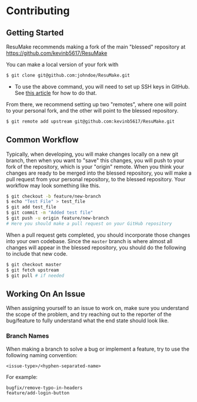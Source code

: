 # Contributing

## Getting Started

ResuMake recommends making a fork of the main "blessed" repository at https://github.com/kevinb5617/ResuMake

You can make a local version of your fork with
```bash
$ git clone git@github.com:johndoe/ResuMake.git
```

* To use the above command, you will need to set up SSH keys in GitHub. See [this article](https://docs.github.com/en/github/authenticating-to-github/adding-a-new-ssh-key-to-your-github-account) for how to do that.

From there, we recommend setting up two "remotes", where one will point to your personal fork, and the other will point to the blessed repository.

```bash
$ git remote add upstream git@github.com:kevinb5617/ResuMake.git
```

## Common Workflow

Typically, when developing, you will make changes locally on a new git branch, then when you want to "save" this changes, you will push to your fork of the repository, which is your "origin" remote. When you think your changes are ready to be merged into the blessed repository, you will make a pull request from your personal repository, to the blessed repository. Your workflow may look something like this.

```bash
$ git checkout -b feature/new-branch
$ echo "Test File" > test_file
$ git add test_file
$ git commit -m "Added test file"
$ git push -u origin feature/new-branch
# Here you should make a pull request on your GitHub repository
```

When a pull request gets completed, you should incorporate those changes into your own codebase. Since the `master` branch is where almost all changes will appear in the blessed repository, you should do the following to include that new code.

```bash
$ git checkout master
$ git fetch upstream
$ git pull # if needed
```

## Working On An Issue

When assigning yourself to an issue to work on, make sure you understand the scope of the problem, and try reaching out to the reporter of the bug/feature to fully understand what the end state should look like.

### Branch Names

When making a branch to solve a bug or implement a feature, try to use the following naming convention:

    <issue-type>/<hyphen-separated-name>

For example:
    
    bugfix/remove-typo-in-headers
    feature/add-login-button
